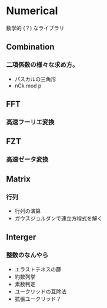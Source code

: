 # Numerical

数学的 (？) なライブラリ

## Combination
### 二項係数の様々な求め方。  
- パスカルの三角形  
- nCk mod p

## FFT
### 高速フーリエ変換
## FZT
### 高速ゼータ変換
## Matrix
### 行列
- 行列の演算  
- ガウスジョルダンで連立方程式を解く  
## Interger
### 整数のなんやら
- エラストテネスの篩
- 約数列挙  
- 素数判定  
- ユークリッドの互除法
- 拡張ユークリッド？
